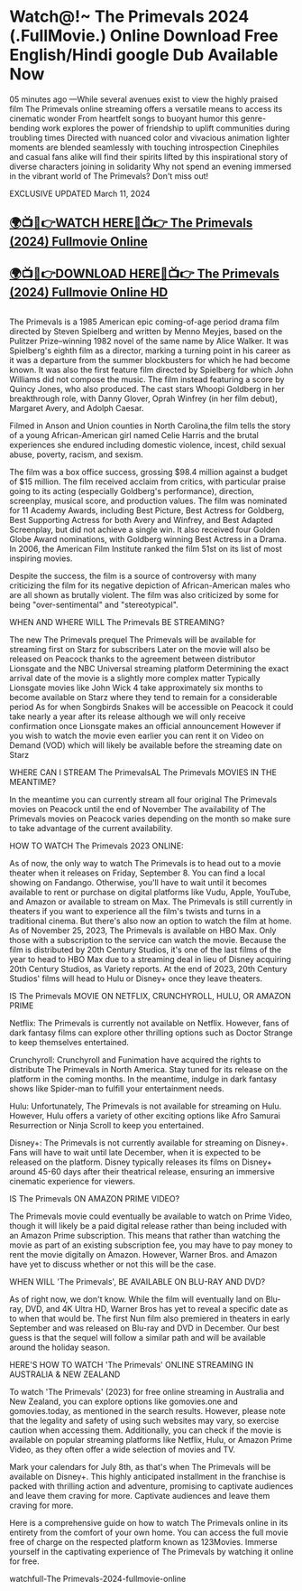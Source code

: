 <h1>Watch@!~ The Primevals 2024 (.FullMovie.) Online Download Free English/Hindi google Dub Available Now </h1>

05 minutes ago —While several avenues exist to view the highly praised film The Primevals online streaming offers a versatile means to access its cinematic wonder From heartfelt songs to buoyant humor this genre-bending work explores the power of friendship to uplift communities during troubling times Directed with nuanced color and vivacious animation lighter moments are blended seamlessly with touching introspection Cinephiles and casual fans alike will find their spirits lifted by this inspirational story of diverse characters joining in solidarity Why not spend an evening immersed in the vibrant world of The Primevals? Don't miss out!

EXCLUSIVE UPDATED March 11, 2024


<h2 class="heading-element" dir="auto"><a href="https://t.co/5LMHXkUtFJ" rel="nofollow">🌍📺📱👉WATCH HERE🔴📺👉 The Primevals (2024) Fullmovie Online</a></h2>

<h2 class="heading-element" dir="auto"><a href="https://t.co/5LMHXkUtFJ" rel="nofollow">🌍📺📱👉DOWNLOAD HERE🔴📺👉 The Primevals (2024) Fullmovie Online HD</a></h2>

<a href="https://t.co/5LMHXkUtFJ" rel="nofollow"><img src="https://camo.githubusercontent.com/15786e5906b59b147064f232e20c72ab28618fa4cbf81b8f23f58fbc50995f60/68747470733a2f2f62616e676c617264696172792e636f6d2f77702d636f6e74656e742f75706c6f6164732f323032342f30312f6d6f76696568756268712e676966" alt="" style="max-width: 100%;"></a>


The Primevals is a 1985 American epic coming-of-age period drama film directed by Steven Spielberg and written by Menno Meyjes, based on the Pulitzer Prize–winning 1982 novel of the same name by Alice Walker. It was Spielberg's eighth film as a director, marking a turning point in his career as it was a departure from the summer blockbusters for which he had become known. It was also the first feature film directed by Spielberg for which John Williams did not compose the music. The film instead featuring a score by Quincy Jones, who also produced. The cast stars Whoopi Goldberg in her breakthrough role, with Danny Glover, Oprah Winfrey (in her film debut), Margaret Avery, and Adolph Caesar.

Filmed in Anson and Union counties in North Carolina,the film tells the story of a young African-American girl named Celie Harris and the brutal experiences she endured including domestic violence, incest, child sexual abuse, poverty, racism, and sexism.

The film was a box office success, grossing $98.4 million against a budget of $15 million. The film received acclaim from critics, with particular praise going to its acting (especially Goldberg's performance), direction, screenplay, musical score, and production values. The film was nominated for 11 Academy Awards, including Best Picture, Best Actress for Goldberg, Best Supporting Actress for both Avery and Winfrey, and Best Adapted Screenplay, but did not achieve a single win. It also received four Golden Globe Award nominations, with Goldberg winning Best Actress in a Drama. In 2006, the American Film Institute ranked the film 51st on its list of most inspiring movies.

Despite the success, the film is a source of controversy with many criticizing the film for its negative depiction of African-American males who are all shown as brutally violent. The film was also criticized by some for being "over-sentimental" and "stereotypical".

WHEN AND WHERE WILL The Primevals BE STREAMING?

The new The Primevals prequel The Primevals will be available for streaming first on Starz for subscribers Later on the movie will also be released on Peacock thanks to the agreement between distributor Lionsgate and the NBC Universal streaming platform Determining the exact arrival date of the movie is a slightly more complex matter Typically Lionsgate movies like John Wick 4 take approximately six months to become available on Starz where they tend to remain for a considerable period As for when Songbirds Snakes will be accessible on Peacock it could take nearly a year after its release although we will only receive confirmation once Lionsgate makes an official announcement However if you wish to watch the movie even earlier you can rent it on Video on Demand (VOD) which will likely be available before the streaming date on Starz

WHERE CAN I STREAM The PrimevalsAL The Primevals MOVIES IN THE MEANTIME?

In the meantime you can currently stream all four original The Primevals movies on Peacock until the end of November The availability of The Primevals movies on Peacock varies depending on the month so make sure to take advantage of the current availability.

HOW TO WATCH The Primevals 2023 ONLINE:

As of now, the only way to watch The Primevals is to head out to a movie theater when it releases on Friday, September 8. You can find a local showing on Fandango. Otherwise, you'll have to wait until it becomes available to rent or purchase on digital platforms like Vudu, Apple, YouTube, and Amazon or available to stream on Max. The Primevals is still currently in theaters if you want to experience all the film's twists and turns in a traditional cinema. But there's also now an option to watch the film at home. As of November 25, 2023, The Primevals is available on HBO Max. Only those with a subscription to the service can watch the movie. Because the film is distributed by 20th Century Studios, it's one of the last films of the year to head to HBO Max due to a streaming deal in lieu of Disney acquiring 20th Century Studios, as Variety reports. At the end of 2023, 20th Century Studios' films will head to Hulu or Disney+ once they leave theaters.

IS The Primevals MOVIE ON NETFLIX, CRUNCHYROLL, HULU, OR AMAZON PRIME

Netflix: The Primevals is currently not available on Netflix. However, fans of dark fantasy films can explore other thrilling options such as Doctor Strange to keep themselves entertained.

Crunchyroll: Crunchyroll and Funimation have acquired the rights to distribute The Primevals in North America. Stay tuned for its release on the platform in the coming months. In the meantime, indulge in dark fantasy shows like Spider-man to fulfill your entertainment needs.

Hulu: Unfortunately, The Primevals is not available for streaming on Hulu. However, Hulu offers a variety of other exciting options like Afro Samurai Resurrection or Ninja Scroll to keep you entertained.

Disney+: The Primevals is not currently available for streaming on Disney+. Fans will have to wait until late December, when it is expected to be released on the platform. Disney typically releases its films on Disney+ around 45-60 days after their theatrical release, ensuring an immersive cinematic experience for viewers.

IS The Primevals ON AMAZON PRIME VIDEO?

The Primevals movie could eventually be available to watch on Prime Video, though it will likely be a paid digital release rather than being included with an Amazon Prime subscription. This means that rather than watching the movie as part of an existing subscription fee, you may have to pay money to rent the movie digitally on Amazon. However, Warner Bros. and Amazon have yet to discuss whether or not this will be the case.

WHEN WILL 'The Primevals', BE AVAILABLE ON BLU-RAY AND DVD?

As of right now, we don't know. While the film will eventually land on Blu-ray, DVD, and 4K Ultra HD, Warner Bros has yet to reveal a specific date as to when that would be. The first Nun film also premiered in theaters in early September and was released on Blu-ray and DVD in December. Our best guess is that the sequel will follow a similar path and will be available around the holiday season.

HERE'S HOW TO WATCH 'The Primevals' ONLINE STREAMING IN AUSTRALIA & NEW ZEALAND

To watch 'The Primevals' (2023) for free online streaming in Australia and New Zealand, you can explore options like gomovies.one and gomovies.today, as mentioned in the search results. However, please note that the legality and safety of using such websites may vary, so exercise caution when accessing them. Additionally, you can check if the movie is available on popular streaming platforms like Netflix, Hulu, or Amazon Prime Video, as they often offer a wide selection of movies and TV.

Mark your calendars for July 8th, as that's when The Primevals will be available on Disney+. This highly anticipated installment in the franchise is packed with thrilling action and adventure, promising to captivate audiences and leave them craving for more. Captivate audiences and leave them craving for more.

Here is a comprehensive guide on how to watch The Primevals online in its entirety from the comfort of your own home. You can access the full movie free of charge on the respected platform known as 123Movies. Immerse yourself in the captivating experience of The Primevals by watching it online for free.


watchfull-The Primevals-2024-fullmovie-online




